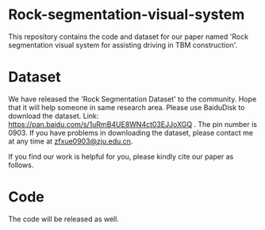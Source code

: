 # Rock-segmentation-visual-system
This repository contains the code and dataset for our paper named 'Rock segmentation visual system for assisting driving in TBM construction'.

# Dataset
We have released the 'Rock Segmentation Dataset' to the community. Hope that it will help someone in same research area.
Please use BaiduDisk to download the dataset. Link: https://pan.baidu.com/s/1uRmB4UE8WN4ct03EJJoXGQ . The pin number is 0903.
If you have problems in downloading the dataset, please contact me at any time at zfxue0903@zju.edu.cn.

If you find our work is helpful for you, please kindly cite our paper as follows.



# Code
The code will be released as well.
